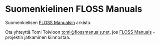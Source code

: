 # Suomenkielinen FLOSS Manuals

Suomenkielisen [FLOSS Manualsin](https://fi.flossmanuals.net) arkisto.

Ota yhteyttä Tomi Toivioon <tomi@flossmanuals.net>, jos [FLOSS Manuals](https://fi.flossmanuals.net) -projektin jatkaminen kiinnostaa.
